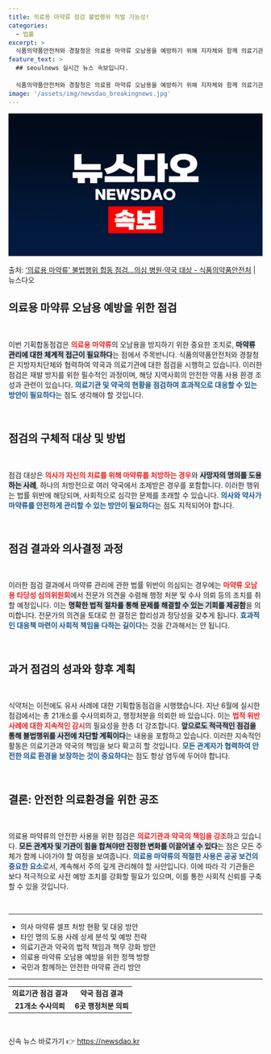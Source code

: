```yaml
---
title: 의료용 마약류 점검 불법행위 적발 가능성!
categories:
  - 법률
excerpt: >
  식품의약품안전처와 경찰청은 의료용 마약류 오남용을 예방하기 위해 지자체와 함께 의료기관과 약국 18개소에 대…
feature_text: >
  ## seoulnews 실시간 뉴스 속보입니다.

  식품의약품안전처와 경찰청은 의료용 마약류 오남용을 예방하기 위해 지자체와 함께 의료기관과 약국 18개소에 대…
image: '/assets/img/newsdao_breakingnews.jpg'
---
```


![뉴스다오 속보](/assets/img/newsdao_breakingnews.jpg)

<p>출처: <a href="https://newsdao.kr/1994" rel="dofollow">‘의료용 마약류’ 불법행위 합동 점검…의심 병원·약국 대상 - 식품의약품안전처</a> | 뉴스다오</p>

<h2 data-ke-size="size26">의료용 마약류 오남용 예방을 위한 점검</h2>
<p data-ke-size="size16">&nbsp;</p>
이번 기획합동점검은 <b><span style="color: #ee2323;">의료용 마약류</span></b>의 오남용을 방지하기 위한 중요한 조치로, <b><span style="background-color: #21538527;">마약류 관리에 대한 체계적 접근이 필요하다</span></b>는 점에서 주목반니다. 식품의약품안전처와 경찰청은 지방자치단체와 협력하여 약국과 의료기관에 대한 점검을 시행하고 있습니다. 이러한 점검은 재발 방지를 위한 필수적인 과정이며, 해당 지역사회의 안전한 약품 사용 환경 조성과 관련이 있습니다. <b><span style="color: #1a5490;">의료기관 및 약국의 현황을 점검하여 효과적으로 대응할 수 있는 방안이 필요하다</span></b>는 점도 생각해야 할 것입니다. 

<p data-ke-size="size16">&nbsp;</p>

<h2 data-ke-size="size26">점검의 구체적 대상 및 방법</h2>
<p data-ke-size="size16">&nbsp;</p>
점검 대상은 <b><span style="color: #ee2323;">의사가 자신의 치료를 위해 마약류를 처방하는 경우</span></b>와 <b><span style="background-color: #21538527;">사망자의 명의를 도용하는 사례</span></b>, 하나의 처방전으로 여러 약국에서 조제받은 경우를 포함합니다. 이러한 행위는 법률 위반에 해당되며, 사회적으로 심각한 문제를 초래할 수 있습니다. <b><span style="color: #1a5490;">의사와 약사가 마약류를 안전하게 관리할 수 있는 방안이 필요하다</span></b>는 점도 지적되어야 합니다.

<p data-ke-size="size16">&nbsp;</p>

<h2 data-ke-size="size26">점검 결과와 의사결정 과정</h2>
<p data-ke-size="size16">&nbsp;</p>
이러한 점검 결과에서 마약류 관리에 관한 법률 위반이 의심되는 경우에는 <b><span style="color: #ee2323;">마약류 오남용 타당성 심의위원회</span></b>에서 전문가 의견을 수렴해 행정 처분 및 수사 의뢰 등의 조치를 취할 예정입니다. 이는 <b><span style="background-color: #21538527;">명확한 법적 절차를 통해 문제를 해결할 수 있는 기회를 제공함</span></b>을 의미합니다. 전문가의 의견을 토대로 한 결정은 합리성과 정당성을 갖추게 됩니다. <b><span style="color: #1a5490;">효과적인 대응책 마련이 사회적 책임을 다하는 길이다</span></b>는 것을 간과해서는 안 됩니다.

<p data-ke-size="size16">&nbsp;</p>

<h2 data-ke-size="size26">과거 점검의 성과와 향후 계획</h2>
<p data-ke-size="size16">&nbsp;</p>
식약처는 이전에도 유사 사례에 대한 기획합동점검을 시행했습니다. 지난 6월에 실시한 점검에서는 총 21개소를 수사의뢰하고, 행정처분을 의뢰한 바 있습니다. 이는 <b><span style="color: #ee2323;">법적 위반 사례에 대한 지속적인 감시</span></b>의 필요성을 한층 더 강조합니다. <b><span style="background-color: #21538527;">앞으로도 적극적인 점검을 통해 불법행위를 사전에 차단할 계획이다</span></b>는 내용을 포함하고 있습니다. 이러한 지속적인 활동은 의료기관과 약국의 책임을 보다 확고히 할 것입니다. <b><span style="color: #1a5490;">모든 관계자가 협력하여 안전한 의료 환경을 보장하는 것이 중요하다</span></b>는 점도 항상 염두에 두어야 합니다.

<p data-ke-size="size16">&nbsp;</p>

<h2 data-ke-size="size26">결론: 안전한 의료환경을 위한 공조</h2>
<p data-ke-size="size16">&nbsp;</p>
의료용 마약류의 안전한 사용을 위한 점검은 <b><span style="color: #ee2323;">의료기관과 약국의 책임을 강조</span></b>하고 있습니다. <b><span style="background-color: #21538527;">모든 관계자 및 기관이 힘을 합쳐야만 진정한 변화를 이끌어낼 수 있다</span></b>는 점은 모든 주체가 함께 나아가야 할 여정을 보여줍니다. <b><span style="color: #1a5490;">의료용 마약류의 적절한 사용은 공공 보건의 중요한 요소</span></b>로서, 계속해서 주의 깊게 관리해야 할 사안입니다. 이에 따라 각 기관들은 보다 적극적으로 사전 예방 조치를 강화할 필요가 있으며, 이를 통한 사회적 신뢰를 구축할 수 있을 것입니다.

<p data-ke-size="size16">&nbsp;</p>

<hr />
<ul>
  <li>의사 마약류 셀프 처방 현황 및 대응 방안</li>
  <li>타인 명의 도용 사례 상세 분석 및 예방 전략</li>
  <li>의료기관과 약국의 법적 책임과 책무 강화 방안</li>
  <li>의료용 마약류 오남용 예방을 위한 정책 방향</li>
  <li>국민과 함께하는 안전한 마약류 관리 방안</li>
</ul>

<hr />

<table style="width: 100%; border-collapse: collapse;">
  <tr>
    <td style="text-align: center; height: 17px;"><b>의료기관 점검 결과</b></td>
    <td style="text-align: center; height: 17px;"><b>약국 점검 결과</b></td>
  </tr>
  <tr>
    <td style="text-align: center; height: 17px;"><b>21개소 수사의뢰</b></td>
    <td style="text-align: center; height: 17px;"><b>6곳 행정처분 의뢰</b></td>
  </tr>
</table>

<p data-ke-size="size16">&nbsp;</p> 

신속 뉴스 바로가기 👉 <a href="https://newsdao.kr" rel="dofollow">https://newsdao.kr</a>



